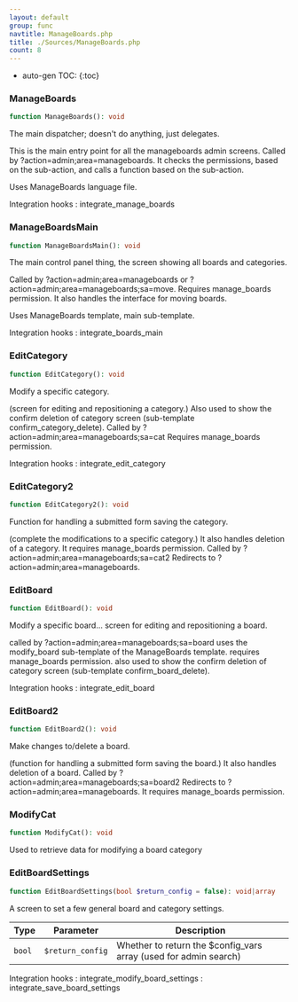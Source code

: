 ```yaml
---
layout: default
group: func
navtitle: ManageBoards.php
title: ./Sources/ManageBoards.php
count: 8
---
```

* auto-gen TOC:
{:toc}
### ManageBoards

```php
function ManageBoards(): void
```
The main dispatcher; doesn't do anything, just delegates.

This is the main entry point for all the manageboards admin screens.
Called by ?action=admin;area=manageboards.
It checks the permissions, based on the sub-action, and calls a function based on the sub-action.

Uses ManageBoards language file.

Integration hooks
: integrate_manage_boards

### ManageBoardsMain

```php
function ManageBoardsMain(): void
```
The main control panel thing, the screen showing all boards and categories.

Called by ?action=admin;area=manageboards or ?action=admin;area=manageboards;sa=move.
Requires manage_boards permission.
It also handles the interface for moving boards.

Uses ManageBoards template, main sub-template.

Integration hooks
: integrate_boards_main

### EditCategory

```php
function EditCategory(): void
```
Modify a specific category.

(screen for editing and repositioning a category.)
Also used to show the confirm deletion of category screen
(sub-template confirm_category_delete).
Called by ?action=admin;area=manageboards;sa=cat
Requires manage_boards permission.

Integration hooks
: integrate_edit_category

### EditCategory2

```php
function EditCategory2(): void
```
Function for handling a submitted form saving the category.

(complete the modifications to a specific category.)
It also handles deletion of a category.
It requires manage_boards permission.
Called by ?action=admin;area=manageboards;sa=cat2
Redirects to ?action=admin;area=manageboards.

### EditBoard

```php
function EditBoard(): void
```
Modify a specific board...
screen for editing and repositioning a board.

called by ?action=admin;area=manageboards;sa=board
uses the modify_board sub-template of the ManageBoards template.
requires manage_boards permission.
also used to show the confirm deletion of category screen (sub-template confirm_board_delete).

Integration hooks
: integrate_edit_board

### EditBoard2

```php
function EditBoard2(): void
```
Make changes to/delete a board.

(function for handling a submitted form saving the board.)
It also handles deletion of a board.
Called by ?action=admin;area=manageboards;sa=board2
Redirects to ?action=admin;area=manageboards.
It requires manage_boards permission.

### ModifyCat

```php
function ModifyCat(): void
```
Used to retrieve data for modifying a board category



### EditBoardSettings

```php
function EditBoardSettings(bool $return_config = false): void|array
```
A screen to set a few general board and category settings.



Type|Parameter|Description
---|---|---
`bool`|`$return_config`|Whether to return the $config_vars array (used for admin search)

Integration hooks
: integrate_modify_board_settings
: integrate_save_board_settings


